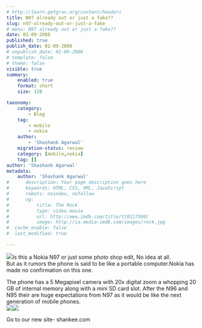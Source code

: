 ```yaml
---
# http://learn.getgrav.org/content/headers
title: N97 already out or just a fake??
slug: n97-already-out-or-just-a-fake
# menu: N97 already out or just a fake??
date: 02-09-2008
published: true
publish_date: 02-09-2008
# unpublish_date: 02-09-2008
# template: false
# theme: false
visible: true
summary:
    enabled: true
    format: short
    size: 128

taxonomy:
    category:
        - Blog
    tag:
        - mobile
        - nokia
    author:
        - 'Shashank Agarwal'
    migration-status: review
    category: [mobile,nokia]
    tag: []
author: 'Shashank Agarwal'
metadata:
    author: 'Shashank Agarwal'
#      description: Your page description goes here
#      keywords: HTML, CSS, XML, JavaScript
#      robots: noindex, nofollow
#      og:
#          title: The Rock
#          type: video.movie
#          url: http://www.imdb.com/title/tt0117500/
#          image: http://ia.media-imdb.com/images/rock.jpg
#  cache_enable: false
#  last_modified: true

---
```


[![](http://4.bp.blogspot.com/_V2JZuLkPrjQ/SL1mY0JphuI/AAAAAAAACso/KP68i55qYL4/s400/img_2116_nokia-n97-multimedia-computer.jpg)](http://4.bp.blogspot.com/_V2JZuLkPrjQ/SL1mY0JphuI/AAAAAAAACso/KP68i55qYL4/s1600-h/img_2116_nokia-n97-multimedia-computer.jpg)Is this a Nokia N97 or just some photo shop edit, No idea at all.  
But as it rumors the phone is said to be like a portable computer.Nokia has made no confirmation on this one.

The phone has a 5 Megapixel camera with 20x digital zoom a whopping 20 GB of internal memory along with a mini SD card slot. After the N96 and N95 their are huge expectations from N97 as it would be like the next generation of mobile phones.  
[![](http://3.bp.blogspot.com/_V2JZuLkPrjQ/SL1mYmr5g9I/AAAAAAAACsY/aZmA4ctmfCs/s400/4yisfvb.gif)](http://3.bp.blogspot.com/_V2JZuLkPrjQ/SL1mYmr5g9I/AAAAAAAACsY/aZmA4ctmfCs/s1600-h/4yisfvb.gif)[![](http://2.bp.blogspot.com/_V2JZuLkPrjQ/SL1mYp4kqxI/AAAAAAAACsg/DzlBeEGN5Sg/s400/nokia-n95.jpg)](http://2.bp.blogspot.com/_V2JZuLkPrjQ/SL1mYp4kqxI/AAAAAAAACsg/DzlBeEGN5Sg/s1600-h/nokia-n95.jpg)

Go to our new site- shankee.com

